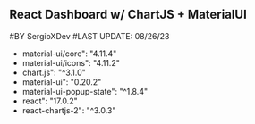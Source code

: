 ## React Dashboard w/ ChartJS + MaterialUI

#BY SergioXDev
#LAST UPDATE: 08/26/23

- material-ui/core": "4.11.4"
- material-ui/icons": "4.11.2"
- chart.js": "^3.1.0"
- material-ui": "0.20.2"
- material-ui-popup-state": "^1.8.4"
- react": "17.0.2"
- react-chartjs-2": "^3.0.3"
